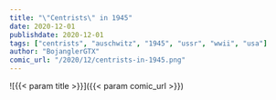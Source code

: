 ```yaml
---
title: "\"Centrists\" in 1945"
date: 2020-12-01
publishdate: 2020-12-01
tags: ["centrists", "auschwitz", "1945", "ussr", "wwii", "usa"]
author: "BojanglerGTX"
comic_url: "/2020/12/centrists-in-1945.png"
---
```


![{{< param title >}}]({{< param comic_url >}})